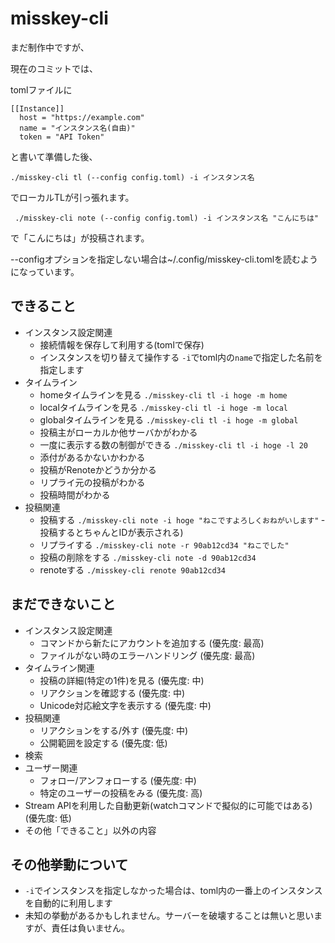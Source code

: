 # misskey-cli

まだ制作中ですが、

現在のコミットでは、

tomlファイルに
```
[[Instance]]
  host = "https://example.com"
  name = "インスタンス名(自由)"
  token = "API Token"

```

と書いて準備した後、

`./misskey-cli tl (--config config.toml) -i インスタンス名`

でローカルTLが引っ張れます。

` ./misskey-cli note (--config config.toml) -i インスタンス名 "こんにちは"`

で「こんにちは」が投稿されます。

--configオプションを指定しない場合は~/.config/misskey-cli.tomlを読むようになっています。

## できること

- インスタンス設定関連
  - 接続情報を保存して利用する(tomlで保存)
  - インスタンスを切り替えて操作する
    `-i`でtoml内の`name`で指定した名前を指定します
- タイムライン
  - homeタイムラインを見る
    `./misskey-cli tl -i hoge -m home`
  - localタイムラインを見る
    `./misskey-cli tl -i hoge -m local`
  - globalタイムラインを見る
    `./misskey-cli tl -i hoge -m global`
  - 投稿主がローカルか他サーバかがわかる
  - 一度に表示する数の制御ができる
    `./misskey-cli tl -i hoge -l 20`
  - 添付があるかないかわかる
  - 投稿がRenoteかどうか分かる
  - リプライ元の投稿がわかる
  - 投稿時間がわかる
- 投稿関連
  - 投稿する
    `./misskey-cli note -i hoge "ねこですよろしくおねがいします"`
    ‐ 投稿するとちゃんとIDが表示される)
  - リプライする
    `./misskey-cli note -r 90ab12cd34 "ねこでした"`
  - 投稿の削除をする
    `./misskey-cli note -d 90ab12cd34`
  - renoteする
    `./misskey-cli renote 90ab12cd34`

## まだできないこと

- インスタンス設定関連
  - コマンドから新たにアカウントを追加する (優先度: 最高)
  - ファイルがない時のエラーハンドリング (優先度: 最高)
- タイムライン関連
  - 投稿の詳細(特定の1件)を見る (優先度: 中)
  - リアクションを確認する (優先度: 中)
  - Unicode対応絵文字を表示する (優先度: 中)
- 投稿関連
  - リアクションをする/外す (優先度: 中)
  - 公開範囲を設定する (優先度: 低)
- 検索
- ユーザー関連
  - フォロー/アンフォローする (優先度: 中)
  - 特定のユーザーの投稿をみる (優先度: 高)
- Stream APIを利用した自動更新(watchコマンドで擬似的に可能ではある) (優先度: 低)
- その他「できること」以外の内容

## その他挙動について

- `-i`でインスタンスを指定しなかった場合は、toml内の一番上のインスタンスを自動的に利用します
- 未知の挙動があるかもしれません。サーバーを破壊することは無いと思いますが、責任は負いません。